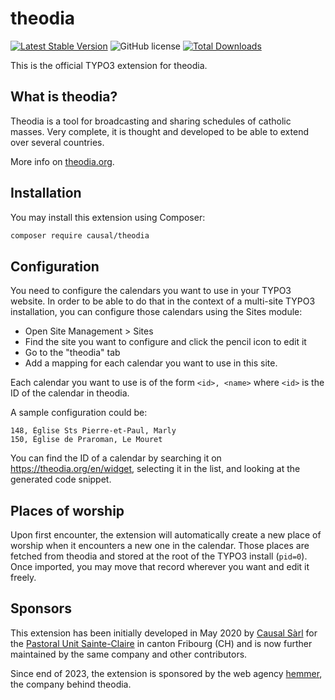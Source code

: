 # theodia

[![Latest Stable Version](https://poser.pugx.org/causal/theodia/v/stable)](https://extensions.typo3.org/extension/theodia/)
![GitHub license](https://img.shields.io/github/license/xperseguers/theodia.svg?style=flat-square&label=License)
[![Total Downloads](https://poser.pugx.org/causal/theodia/d/total)](https://packagist.org/packages/causal/theodia)

This is the official TYPO3 extension for theodia.

## What is theodia?

Theodia is a tool for broadcasting and sharing schedules of catholic masses.
Very complete, it is thought and developed to be able to extend over several
countries.

More info on [theodia.org](https://theodia.org).

## Installation

You may install this extension using Composer:

```bash
composer require causal/theodia
```

## Configuration

You need to configure the calendars you want to use in your TYPO3 website. In
order to be able to do that in the context of a multi-site TYPO3 installation,
you can configure those calendars using the Sites module:

- Open Site Management > Sites
- Find the site you want to configure and click the pencil icon to edit it
- Go to the "theodia" tab
- Add a mapping for each calendar you want to use in this site.

Each calendar you want to use is of the form `<id>, <name>` where `<id>` is the
ID of the calendar in theodia.

A sample configuration could be:

```
148, Église Sts Pierre-et-Paul, Marly
150, Église de Praroman, Le Mouret
```

You can find the ID of a calendar by searching it on
https://theodia.org/en/widget, selecting it in the list, and looking at the
generated code snippet.


## Places of worship

Upon first encounter, the extension will automatically create a new place of
worship when it encounters a new one in the calendar. Those places are fetched
from theodia and stored at the root of the TYPO3 install (`pid=0`). Once
imported, you may move that record wherever you want and edit it freely.


## Sponsors

This extension has been initially developed in May 2020 by
[Causal Sàrl](https://www.causal.ch) for the
[Pastoral Unit Sainte-Claire](https://www.paroisse.ch) in canton Fribourg (CH)
and is now further maintained by the same company and other contributors.

Since end of 2023, the extension is sponsored by the web agency
[hemmer](https://www.hemmer.ch), the company behind theodia.
